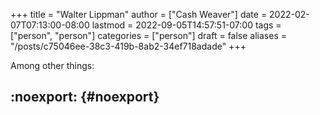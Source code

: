 +++
title = "Walter Lippman"
author = ["Cash Weaver"]
date = 2022-02-07T07:13:00-08:00
lastmod = 2022-09-05T14:57:51-07:00
tags = ["person", "person"]
categories = ["person"]
draft = false
aliases = "/posts/c75046ee-38c3-419b-8ab2-34ef718adade"
+++

Among other things:


## :noexport: {#noexport}
